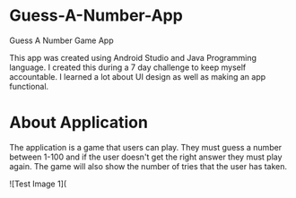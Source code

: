 # Guess-A-Number-App
Guess A Number Game App 

This app was created using Android Studio and Java Programming language. I created this during a 7 day challenge to keep myself accountable. I learned a lot about UI design as well as making an app functional. 

# About Application

The application is a game that users can play. They must guess a number between 1-100 and if the user doesn't get the right answer they must play again. The game will also show the number of tries that the user has taken. 

![Test Image 1](
